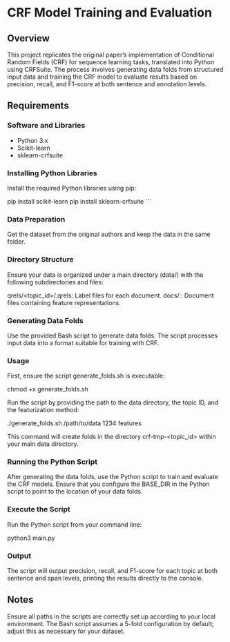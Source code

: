# CRF Model Training and Evaluation

## Overview

This project replicates the original paper’s implementation of Conditional Random Fields (CRF) for sequence learning tasks, translated into Python using CRFSuite. The process involves generating data folds from structured input data and training the CRF model to evaluate results based on precision, recall, and F1-score at both sentence and annotation levels.

## Requirements

### Software and Libraries
- Python 3.x
- Scikit-learn
- sklearn-crfsuite

### Installing Python Libraries

Install the required Python libraries using pip:

pip install scikit-learn
pip install sklearn-crfsuite ```

### Data Preparation

Get the dataset from the original authors and keep the data in the same folder.

### Directory Structure
Ensure your data is organized under a main directory (data/) with the following subdirectories and files:

qrels/<topic_id>/<docid>.qrels: Label files for each document.
docs/<docid>.<featurization>: Document files containing feature representations.

### Generating Data Folds
Use the provided Bash script to generate data folds. The script processes input data into a format suitable for training with CRF.

### Usage
First, ensure the script generate_folds.sh is executable:

chmod +x generate_folds.sh

Run the script by providing the path to the data directory, the topic ID, and the featurization method:

./generate_folds.sh /path/to/data 1234 features

This command will create folds in the directory crf-tmp-<topic_id> within your main data directory.

### Running the Python Script
After generating the data folds, use the Python script to train and evaluate the CRF models. Ensure that you configure the BASE_DIR in the Python script to point to the location of your data folds.

### Execute the Script
Run the Python script from your command line:

python3 main.py

### Output
The script will output precision, recall, and F1-score for each topic at both sentence and span levels, printing the results directly to the console.

## Notes
Ensure all paths in the scripts are correctly set up according to your local environment.
The Bash script assumes a 5-fold configuration by default; adjust this as necessary for your dataset.
